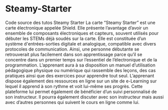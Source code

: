# Steamy-Starter
Code source des tutos Steamy Starter
La carte “Steamy Starter” est une carte électronique appelée Shield. Elle présente l’avantage d’avoir un ensemble de composants électroniques et capteurs, souvent utilisés pour débuter les STEMs déjà soudés sur la carte. Elle est constituée d’un système d'entrées-sorties digitale et analogique, compatible avec divers  protocoles de communication. 
Ainsi, une personne débutante se retrouverait plus facilement dans son apprentissage parce qu’il se concentre dans un premier temps sur l’essentiel de l’électronique et de la programmation. L’apprenant aura à sa disposition un manuel d’utilisation pédagogique physique ou numérique qui rassemble des leçons, des cas pratiques ainsi que des exercices pour apprendre tout seul. 
L’apprenant dispose également des ressources en ligne sur un site de e-Learning sur lequel il apprend à son rythme et voit lui-même ses progrès. Cette plateforme lui permet également de bénéficier d’un suivi personnalisé de son instructeur. Il pourra également discuter avec son instructeur mais aussi avec d’autres personnes qui suivent le cours en ligne comme lui.
